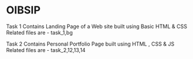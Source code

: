 # OIBSIP
Task 1 Contains Landing Page of a Web site built using Basic HTML & CSS
Related files are - task_1,bg


Task 2 Contains Personal Portfolio Page built using HTML , CSS & JS
Related files are - task_2,12,13,14
